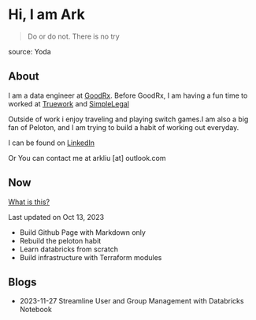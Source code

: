 # Hi, I am Ark

> Do or do not. There is no try

source: Yoda

## About

I am a data engineer at [GoodRx][]. Before GoodRx, I am having a fun time to
worked at [Truework][] and [SimpleLegal][]

Outside of work i enjoy traveling and playing switch games.I am also a big fan
of Peloton, and I am trying to build a habit of working out everyday.

I can be found on [LinkedIn][]

Or You can contact me at arkliu [at] outlook.com

## Now

[What is this?][]

Last updated on Oct 13, 2023

- Build Github Page with Markdown only
- Rebuild the peloton habit
- Learn databricks from scratch
- Build infrastructure with Terraform modules

## Blogs

- 2023-11-27 Streamline User and Group Management with Databricks Notebook

[GoodRx]: https://www.goodrx.com
[Truework]: https://www.truework.com
[SimpleLegal]: https://www.simplelegal.com
[LinkedIn]: https://www.linkedin.com/in/ark-liu
[What is this?]: https://nownownow.com/about
